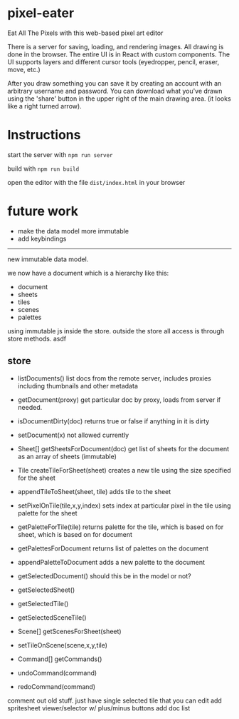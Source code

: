 # pixel-eater

Eat All The Pixels with this web-based pixel art editor

There is a server for saving, loading, and rendering images. All drawing is done in the browser.
The entire UI is in React with custom components.  The UI supports layers and different cursor 
tools (eyedropper, pencil, eraser, move, etc.)

After you draw something you can save it by creating an account with an arbitrary username and 
password. You can download what you've drawn using the 'share' button in the upper right of the 
main drawing area. (it looks like a right turned arrow).


# Instructions

start the server with `npm run server`

build with `npm run build`

open the editor with the file `dist/index.html` in your browser

# future work

* make the data model more immutable
* add keybindings

 
 -----------------
 
new immutable data model.
 
we now have a document which is a hierarchy like this:

 * document
  * sheets
   * tiles
   * scenes
  * palettes
  
using immutable js inside the store. outside the store all access is through store methods.
asdf
## store
 
 * listDocuments() list docs from the remote server, includes proxies including thumbnails and other metadata
 * getDocument(proxy) get particular doc by proxy, loads from server if needed.
 * isDocumentDirty(doc) returns true or false if anything in it is dirty
 * setDocument(x)  not allowed currently

  
 * Sheet[] getSheetsForDocument(doc) get list of sheets for the document as an array of sheets (immutable)
 * Tile createTileForSheet(sheet) creates a new tile using the size specified for the sheet
 * appendTileToSheet(sheet, tile) adds tile to the sheet
 * setPixelOnTile(tile,x,y,index) sets index at particular pixel in the tile using palette for the sheet
 * getPaletteForTile(tile) returns palette for the tile, which is based on for sheet, which is based on for document
 * getPalettesForDocument returns list of palettes on the document
 * appendPaletteToDocument adds a new palette to the document
 
 * getSelectedDocument()  should this be in the model or not?
 * getSelectedSheet()
 * getSelectedTile()
 
 * getSelectedSceneTile()
 * Scene[] getScenesForSheet(sheet)
 * setTileOnScene(scene,x,y,tile)
 
 * Command[] getCommands()
 * undoCommand(command)
 * redoCommand(command)
  
 


comment out old stuff. just have single selected tile that you can edit
add spritesheet viewer/selector w/ plus/minus buttons
add doc list

